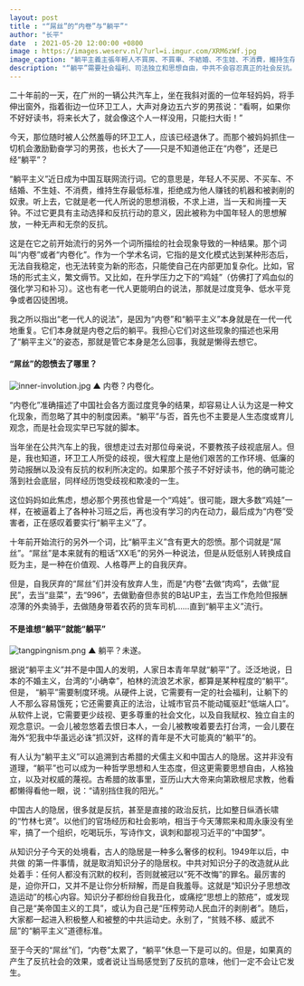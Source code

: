 ```yaml
---
layout: post
title : "“屌丝”的“内卷”与“躺平”"
author: "长平"
date  : 2021-05-20 12:00:00 +0800
image : https://images.weserv.nl/?url=i.imgur.com/XRM6zWf.jpg
image_caption: "躺平主義主張年輕人不買房、不買車、不結婚、不生娃、不消費，維持生存的最低標準，拒絕成為他人賺錢的機器和被剝削的奴隸。"
description: "“躺平”需要社会福利、司法独立和思想自由，中共不会容忍真正的社会反抗。"
---
```


二十年前的一天，在广州的一辆公共汽车上，坐在我斜对面的一位年轻妈妈，将手伸出窗外，指着街边一位环卫工人，大声对身边五六岁的男孩说：“看啊，如果你不好好读书，将来长大了，就会像这个人一样没用，只能扫大街！”

<!--more-->

今天，那位随时被人公然羞辱的环卫工人，应该已经退休了。而那个被妈妈抓住一切机会激励勤奋学习的男孩，也长大了——只是不知道他正在“内卷”，还是已经“躺平”？

“躺平主义”近日成为中国互联网流行词。它的意思是，年轻人不买房、不买车、不结婚、不生娃、不消费，维持生存最低标准，拒绝成为他人赚钱的机器和被剥削的奴隶。听上去，它就是老一代人所说的思想消极，不求上进，当一天和尚撞一天钟。不过它更具有主动选择和反抗行动的意义，因此被称为中国年轻人的思想解放，一种无声和无奈的反抗。

这是在它之前开始流行的另外一个词所描绘的社会现象导致的一种结果。那个词叫“内卷”或者“内卷化”。作为一个学术名词，它指的是文化模式达到某种形态后，无法自我稳定，也无法转变为新的形态，只能使自己在内部更加复杂化。比如，官场的形式主义，繁文缛节。又比如，在升学压力之下的“鸡娃”（仿佛打了鸡血似的强化学习和补习）。这也有老一代人更能明白的说法，那就是过度竞争、低水平竞争或者囚徒困境。

我之所以指出“老一代人的说法”，是因为“内卷”和“躺平主义”本身就是在一代一代地重复。它们本身就是内卷之后的躺平。我担心它们对这些现象的描述也采用了“躺平主义”的姿态，那就是管它本身是怎么回事，我就是懒得去想它。

#### “屌丝”的怨愤去了哪里？

![inner-involution.jpg](https://images.weserv.nl/?url=cdn.jiemodui.com/img/Public/Uploads/item/20201109/1604920473776231.jpg)
▲ 内卷？内卷化。

“内卷化”准确描述了中国社会各方面过度竞争的结果，却容易让人认为这是一种文化现象，而忽略了其中的制度因素。“躺平”与否，首先也不主要是人生态度或育儿观念，而是社会现实早已写就的脚本。

当年坐在公共汽车上的我，很想走过去对那位母亲说，不要教孩子歧视底层人。但是，我也知道，环卫工人所受的歧视，很大程度上是他们艰苦的工作环境、低廉的劳动报酬以及没有反抗的权利所决定的。如果那个孩子不好好读书，他的确可能沦落到社会底层，同样经历饱受歧视和欺凌的一生。

这位妈妈如此焦虑，想必那个男孩也曾是一个“鸡娃”。很可能，跟大多数“鸡娃”一样，在被逼着上了各种补习班之后，再也没有学习的内在动力，最后成为“内卷”受害者，正在感叹着要实行“躺平主义”了。

十年前开始流行的另外一个词，比“躺平主义”含有更大的怨愤。那个词就是“屌丝”。“屌丝”是本来就有的粗话“XX毛”的另外一种说法，但是从贬低别人转换成自贬为主，是一种在价值观、人格尊严上的自我厌弃。

但是，自我厌弃的“屌丝”们并没有放弃人生，而是“内卷”去做“肉鸡”，去做“屁民”，去当“韭菜”，去“996”，去做勤奋但赤贫的B站UP主，去当工作危险但报酬凉薄的外卖骑手，去做随身带着农药的货车司机……直到“躺平主义”流行。

#### 不是谁想“躺平”就能“躺平”

![tangpingnism.png](https://images.weserv.nl/?url=images-news.now.com/newsimage/NewsImage/NP-TANGPINGNISM-210603.png)
▲ 躺平？未遂。

据说“躺平主义”并不是中国人的发明，人家日本青年早就“躺平”了。泛泛地说，日本的不婚主义，台湾的“小确幸”，柏林的流浪艺术家，都算是某种程度的“躺平”。但是， “躺平”需要制度环境。从硬件上说，它需要有一定的社会福利，让躺下的人不那么容易饿死；它还需要真正的法治，让城市官员不能动辄驱赶“低端人口”。从软件上说，它需要更少歧视、更多尊重的社会文化，以及自我赋权、独立自主的观念意识。一会儿被忽悠着去恨日本人，一会儿被教唆着要去打台湾，一会儿要在海外“犯我中华虽远必诛”抓汉奸，这样的青年是不大可能真的“躺平”的。

有人认为“躺平主义”可以追溯到古希腊的犬儒主义和中国古人的隐居。这并非没有道理，“躺平”也可以成为一种哲学思想和人生态度，但这更需要思想自由，人格独立，以及对权威的蔑视。古希腊的故事里，亚历山大大帝来向第欧根尼求教，他看都懒得看他一眼，说：“请别挡住我的阳光。”

中国古人的隐居，很多就是反抗，甚至是直接的政治反抗，比如整日纵酒长啸的“竹林七贤”。以他们的官场经历和社会影响，相当于今天薄熙来和周永康没有坐牢，搞了一个组织，吃喝玩乐，写诗作文，讽刺和鄙视习近平的“中国梦”。

从知识分子今天的处境看，古人的隐居是一种多么奢侈的权利。1949年以后，中共做 的第一件事情，就是取消知识分子的隐居权。中共对知识分子的改造就从此处着手：任何人都没有沉默的权利，否则就被冠以“死不改悔”的罪名。最厉害的是，迫你开口，又并不是让你分析辩解，而是自我羞辱。这就是“知识分子思想改造运动”的核心内容。知识分子都纷纷自我丑化，或痛挖“思想上的脓疮”，或发现自己是“美帝国主义的工具”，或认为自己是“压榨劳动人民血汗的剥削者”。随后，大家都一起进入积极整人和被整的中共运动史。永别了，“贫贱不移、威武不屈”的“躺平主义”道德标准。

至于今天的“屌丝”们，“内卷”太累了，“躺平”休息一下是可以的。但是，如果真的产生了反抗社会的效果，或者说让当局感觉到了反抗的意味，他们一定不会让它发生。


<!--END-->